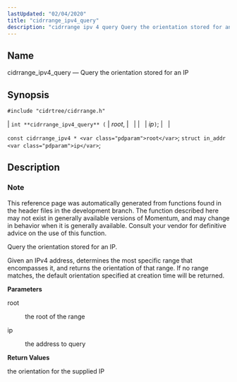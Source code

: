 ```yaml
---
lastUpdated: "02/04/2020"
title: "cidrrange_ipv4_query"
description: "cidrrange ipv 4 query Query the orientation stored for an IP int cidrrange ipv 4 query root ip const cidrrange ipv 4 root struct in addr ip This reference page was automatically generated from functions found in the header files in the development branch The function described here may not..."
---
```


<a name="apis.cidrrange_ipv4_query"></a> 
## Name

cidrrange_ipv4_query — Query the orientation stored for an IP

## Synopsis

`#include "cidrtree/cidrrange.h"`

| `int **cidrrange_ipv4_query** (` | <var class="pdparam">root</var>, |   |
|   | <var class="pdparam">ip</var>`)`; |   |

`const cidrrange_ipv4 * <var class="pdparam">root</var>`;
`struct in_addr <var class="pdparam">ip</var>`;<a name="idp48335904"></a> 
## Description

### Note

This reference page was automatically generated from functions found in the header files in the development branch. The function described here may not exist in generally available versions of Momentum, and may change in behavior when it is generally available. Consult your vendor for definitive advice on the use of this function.

Query the orientation stored for an IP.

Given an IPv4 address, determines the most specific range that encompasses it, and returns the orientation of that range. If no range matches, the default orientation specified at creation time will be returned.

**<a name="idp48339440"></a> Parameters**

<dl class="variablelist">

<dt>root</dt>

<dd>

the root of the range

</dd>

<dt>ip</dt>

<dd>

the address to query

</dd>

</dl>

**<a name="idp48344000"></a> Return Values**

the orientation for the supplied IP